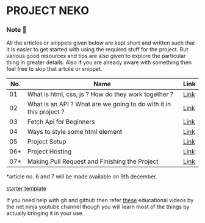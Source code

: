 # PROJECT NEKO

### Note 📃
All the articles or snippets given below are kept short and written such that it is easier to get started with using the required stuff for the project. But various good resources and tips are also given to explore the particular thing in greater details. Also if you are already aware with something then feel free to skip that artcile or snippet.

| No. | Name | Link |
|---|---|---|
| 01 | What is html, css, js ? How do they work together ?| [Link](https://github.com/konoha-developers/project-snippets/blob/main/projects/01-project-neko/01-what-is-html-css-js-how-do-they-work-together.md)|
| 02 | What is an API ? What are we going to do with it in this project ?| [Link](https://github.com/konoha-developers/project-snippets/blob/main/projects/01-project-neko/02-what-is-an-api-what-are-we-going-to-do-with-it-in-this-project.md)|
| 03 | Fetch Api for Beginners| [Link](https://github.com/konoha-developers/project-snippets/blob/main/projects/01-project-neko/03-fetch-api.md)|
| 04 | Ways to style some html element| [Link](https://github.com/konoha-developers/project-snippets/blob/main/projects/01-project-neko/04-ways-to-style-some-html-element.md)|
| 05 | Project Setup | [Link](https://github.com/konoha-developers/project-snippets/blob/main/projects/01-project-neko/05-project-setup.md)|
| 06* |Project Hosting| [Link](https://github.com/konoha-developers/project-snippets/blob/main/projects/01-project-neko/06-project-hosting.md)|
| 07* | Making Pull Request and Finishing the Project| [Link](https://github.com/konoha-developers/project-snippets/blob/main/projects/01-project-neko/07-making-pull-request-and-finishing-the-project.md)|

*article no. 6 and 7 will be made available on 9th december.

[starter template](https://github.com/konoha-developers/project-neko-starter)

If you need help with git and github then refer [these](https://www.youtube.com/watch?v=3RjQznt-8kE&list=PL4cUxeGkcC9goXbgTDQ0n_4TBzOO0ocPR&index=1) educational videos by the net ninja youtube channel though you will learn most of the things by actually bringing it in your use.
